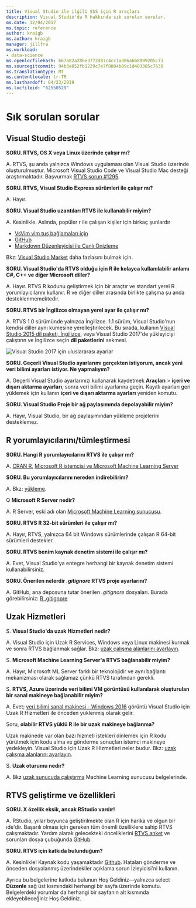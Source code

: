 ```yaml
---
title: Visual Studio ile ilgili SSS için R araçları
description: Visual Studio'da R hakkında sık sorulan sorular.
ms.date: 12/04/2017
ms.topic: reference
author: kraigb
ms.author: kraigb
manager: jillfra
ms.workload:
- data-science
ms.openlocfilehash: b67a82a286e3772d87c4cc1ad06a6b8099205c73
ms.sourcegitcommit: 94b3a052fb1229c7e7f8804b09c1d403385c7630
ms.translationtype: MT
ms.contentlocale: tr-TR
ms.lasthandoff: 04/23/2019
ms.locfileid: "62550529"
---
```

# <a name="frequently-asked-questions"></a>Sık sorulan sorular

## <a name="visual-studio-support"></a>Visual Studio desteği

**SORU. RTVS, OS X veya Linux üzerinde çalışır mı?**

A. RTVS, şu anda yalnızca Windows uygulaması olan Visual Studio üzerinde oluşturulmuştur. Microsoft Visual Studio Code ve Visual Studio Mac desteği araştırmaktadır. Başvurmak [RTVS sorun #1295](https://github.com/Microsoft/RTVS/issues/1295).

**SORU. RTVS, Visual Studio Express sürümleri ile çalışır mı?**

A. Hayır.

**SORU. Visual Studio uzantıları RTVS ile kullanabilir miyim?**

A. Kesinlikle. Aslında, popüler r ile çalışan kişiler için birkaç şunlardır

- [VsVim vim tuş bağlamaları için](https://marketplace.visualstudio.com/items?itemName=JaredParMSFT.VsVim)
- [GitHub](https://marketplace.visualstudio.com/items?itemName=GitHub.GitHubExtensionforVisualStudio)
- [Markdown Düzenleyicisi ile Canlı Önizleme](https://marketplace.visualstudio.com/items?itemName=MadsKristensen.MarkdownEditor)

Bkz: [Visual Studio Market](https://marketplace.visualstudio.com/) daha fazlasını bulmak için.

**SORU. Visual Studio'da RTVS olduğu için R ile kolayca kullanılabilir anlamı C#, C++ ve diğer Microsoft diller?**

A. Hayır. RTVS R kodunu geliştirmek için bir araçtır ve standart yerel R yorumlayıcılarını kullanır. R ve diğer diller arasında birlikte çalışma şu anda desteklenmemektedir.

**SORU. RTVS bir İngilizce olmayan yerel ayar ile çalışır mı?**

A. RTVS 1.0 sürümünde yalnızca İngilizce. 1.1 sürüm, Visual Studio'nun kendisi diller aynı kümesine yerelleştirilecek. Bu sırada, kullanın [Visual Studio 2015 dil paketi, İngilizce](https://www.microsoft.com/download/details.aspx?id=48157), veya Visual Studio 2017'de yükleyiciyi çalıştırın ve İngilizce seçin **dil paketlerini** sekmesi.

![Visual Studio 2017 için uluslararası ayarlar](media/FAQ-international-settings.png)

**SORU. Geçerli Visual Studio ayarlarımı gerçekten istiyorum, ancak yeni veri bilimi ayarları istiyor. Ne yapmalıyım?**

A. Geçerli Visual Studio ayarlarınızı kullanarak kaydetmek **Araçları** > **içeri ve dışarı aktarma ayarları**, sonra veri bilimi ayarlarına geçin. Kayıtlı ayarları geri yüklemek için kullanın **içeri ve dışarı aktarma ayarları** yeniden komutu.

**SORU. Visual Studio Proje bir ağ paylaşımında depolayabilir miyim?**

A. Hayır, Visual Studio, bir ağ paylaşımından yükleme projelerini desteklemez.

## <a name="r-interpretersintegration"></a>R yorumlayıcılarını/tümleştirmesi

**SORU. Hangi R yorumlayıcılarını RTVS ile çalışır mı?**

A. [CRAN R](https://cran.r-project.org/), [Microsoft R istemcisi ve Microsoft Machine Learning Server](/machine-learning-server/)

**SORU. Bu yorumlayıcılarını nereden indirebilirim?**

A. Bkz: [yükleme](installing-r-tools-for-visual-studio.md).

Q **Microsoft R Server nedir?**

A. R Server, eski adı olan [Microsoft Machine Learning sunucusu](/machine-learning-server/what-is-machine-learning-server).

**SORU. RTVS R 32-bit sürümleri ile çalışır mı?**

A. Hayır, RTVS, yalnızca 64 bit Windows sürümlerinde çalışan R 64-bit sürümleri destekler.

**SORU. RTVS benim kaynak denetim sistemi ile çalışır mı?**

A. Evet, Visual Studio'ya entegre herhangi bir kaynak denetim sistemi kullanabilirsiniz.

**SORU. Önerilen nelerdir *.gitignore* RTVS proje ayarlarını?**

A. GitHub, ana deposuna tutar önerilen *.gitignore* dosyaları. Burada görebilirsiniz: [R .gitignore](https://github.com/github/gitignore/blob/master/R.gitignore)

## <a name="remote-services"></a>Uzak Hizmetleri

S. **Visual Studio'da uzak Hizmetleri nedir?**

A. Visual Studio için Uzak R Services, Windows veya Linux makinesi kurmak ve sonra RTVS bağlanmak sağlar. Bkz: [uzak çalışma alanlarını ayarlayın](setting-up-remote-r-workspaces.md).

S. **Microsoft Machine Learning Server'a RTVS bağlanabilir miyim?**

A. Hayır, Microsoft ML Server farklı bir teknolojidir ve aynı bağlantı mekanizması olarak sağlamaz çünkü RTVS tarafından gerekli.

S. **RTVS, Azure üzerinde veri bilimi VM görüntüsü kullanılarak oluşturulan bir sanal makineye bağlanabilir miyim?**

A. Evet; [veri bilimi sanal makinesi - Windows 2016](https://azure.microsoft.com/services/virtual-machines/data-science-virtual-machines/) görüntü Visual Studio için Uzak R Hizmetleri ile önceden yüklenmiş olarak gelir.

Soru, **olabilir RTVS yüklü R ile bir uzak makineye bağlanma?**

Uzak makinede var olan bazı hizmeti istekleri dinlemek için R kodu yürütmek için kodu alma ve gönderme sonuçları istemci makineye yedekleyin. Visual Studio için Uzak R Hizmetleri neler budur. Bkz: [uzak çalışma alanlarını ayarlayın](setting-up-remote-r-workspaces.md).

S. **Uzak oturumu nedir?**

A. Bkz [uzak sunucuda çalıştırma](/machine-learning-server/r/how-to-execute-code-remotely) Machine Learning sunucusu belgelerinde.

## <a name="rtvs-development-and-features"></a>RTVS geliştirme ve özellikleri

**SORU. X özellik eksik, ancak RStudio vardır!**

A. RStudio, yıllar boyunca geliştirilmekte olan R için harika ve olgun bir ıde'dir. Başarılı olması için gereken tüm önemli özelliklere sahip RTVS çalışmaktadır. Yardım alarak gelecekteki önceliklerini [RTVS anket](https://www.surveymonkey.com/r/RTVS1) ve sorunları dosya çubuğunda [GitHub](https://github.com/Microsoft/RTVS/issues/).

**SORU. RTVS için katkıda bulunduğum?**

A. Kesinlikle! Kaynak kodu yaşamaktadır [Github](https://github.com/microsoft/RTVS). Hataları gönderme ve önceden dosyalanmış üzerindekiler açıklama sorun İzleyicisi'ni kullanın.

Ayrıca bu belgelerine katkıda bulunun Hoş Geldiniz&mdash;yalnızca select **Düzenle** sağ üst kısmındaki herhangi bir sayfa üzerinde komutu. Belgelerdeki yorumlar da herhangi bir sayfanın alt kısmında ekleyebileceğiniz Hoş Geldiniz.
